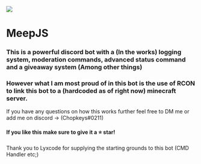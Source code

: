 ![](https://github.com/Chopkeys/MeepAssets/blob/main/MeepBanner.png)

# MeepJS

### This is a powerful discord bot with a (In the works) logging system, moderation commands, advanced status command and a giveaway system (Among other things)

### However what I am most proud of in this bot is the use of RCON to link this bot to a (hardcoded as of right now) minecraft server.
If you have any questions on how this works further feel free to DM me or add me on discord -> (Chopkeys#0211)

#### If you like this make sure to give it a ⭐ star!

Thank you to Lyxcode for supplying the starting grounds to this bot (CMD Handler etc;)
